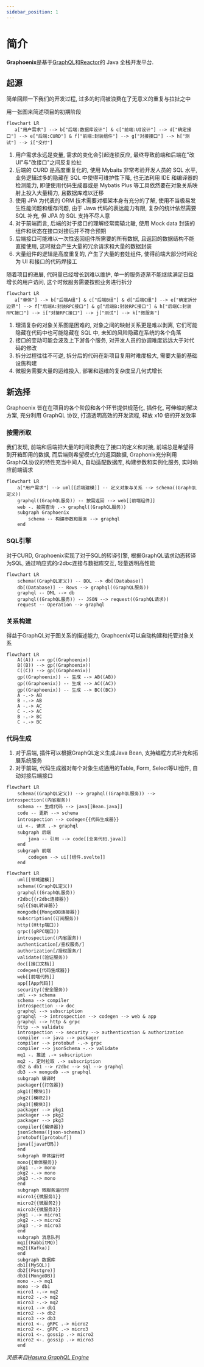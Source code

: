 ```yaml
---
sidebar_position: 1
---
```


# 简介

**Graphoenix**是基于[GraphQL](https://graphql.org/)和[Reactor](https://projectreactor.io/)的 Java 全栈开发平台.

## 起源

简单回顾一下我们的开发过程, 过多的时间被浪费在了无意义的重复与拉扯之中

用一张图来简述项目的初期阶段

```mermaid
flowchart LR
   a["用户需求"] --> b["后端:数据库设计"] & c["前端:UI设计"] --> d["确定接口"] --> e["后端:CURD"] & f["前端:封装组件"] --> g["对接接口"] --> h["测试"] --> i["交付"]
```

1. 用户需求永远是变量, 需求的变化会引起连锁反应, 最终导致前端和后端在"改 UI"与"改接口"之间反复拉扯
2. 后端的 CURD 是高度重复化的, 使用 Mybaits 非常考验开发人员的 SQL 水平, 业务逻辑过多的隐藏在 SQL 中使得可维护性下降, 也无法利用 IDE 和编译器的检测能力, 即便使用代码生成器或是 Mybatis Plus 等工具依然要在对象关系映射上投入大量精力, 且数据库难以迁移
3. 使用 JPA 为代表的 ORM 技术需要对框架本身有充分的了解, 使用不当极易发生性能问题和缓存问题, 由于 Java 代码的表达能力有限, 复杂的统计依然需要 SQL 补充, 但 JPA 的 SQL 支持不尽人意
4. 对于前端而言, 后端的对于接口的理解经常南辕北辙, 使用 Mock data 封装的组件和状态在接口对接后并不符合预期
5. 后端接口可能难以一次性返回组件所需要的所有数据, 且返回的数据结构不能直接使用, 这时就会产生大量的冗余请求和大量的数据封装
6. 大量组件的逻辑是高度重复的, 产生了大量的套娃组件, 使得前端大部分时间沦为 UI 和接口的代码焊接工

随着项目的进展, 代码量已经增长到难以维护, 单一的服务逐渐不能继续满足日益增长的用户访问, 这个时候服务需要按照业务进行拆分

```mermaid
flowchart LR
   a["单体"] --> b["后端A组"] & c["后端B组"] & d["后端C组"] --> e["确定拆分边界"] --> f["后端A:封装RPC接口"] & g["后端B:封装RPC接口"] & h["后端C:封装RPC接口"] --> i["对接RPC接口"] --> j["测试"] --> k["微服务"]
```

1. 理清复杂的对象关系图是困难的, 对象之间的映射关系更是难以剥离, 它们可能隐藏在代码中也可能隐藏在 SQL 中, 未知的风险隐藏在系统的各个角落
2. 接口的变动可能会波及上下游各个服务, 对开发人员的协调难度远远大于对代码的修改
3. 拆分过程往往不可逆, 拆分后的代码在新项目复用时难度极大, 需要大量的基础设施构建
4. 微服务需要大量的运维投入, 部署和运维的复杂度呈几何式增长

## 新选择

Graphoenix 皆在在项目的各个阶段和各个环节提供规范化, 插件化, 可伸缩的解决方案, 充分利用 GraphQL 协议, 打造透明高效的开发流程, 释放 x10 倍的开发效率

### 按需所取

我们发现, 前端和后端把大量的时间浪费在了接口的定义和对接, 前端总是希望得到开箱即用的数据, 而后端则希望模式化的返回数据, Graphonix充分利用GraphQL协议的特性充当中间人, 自动适配数据库, 构建参数和实例化服务, 实时响应前端请求

```mermaid
flowchart LR
    a["用户需求"] --> uml[[后端建模]] -- 定义对象与关系 --> schema((GraphQL定义))
    graphql((GraphQL服务)) -- 按需返回 --> web[[前端组件]]
    web -. 按需查询 .-> graphql((GraphQL服务))
    subgraph Graphoenix
        schema -- 构建参数和服务 --> graphql
    end
```

### SQL引擎

对于CURD, Graphoenix实现了对于SQL的转译引擎, 根据GraphQL请求动态转译为SQL, 通过响应式的r2dbc连接与数据库交互, 轻量透明高性能

```mermaid
flowchart LR
    schema((GraphQL定义)) -- DDL --> db[(Database)]
    db[(Database)] -- Rows --> graphql((GraphQL服务))
    graphql -- DML --> db
    graphql((GraphQL服务)) -- JSON --> request((GraphQL请求))
    request -- Operation --> graphql
```

### 关系构建

得益于GraphQL对于图关系的描述能力, Graphoenix可以自动构建和托管对象关系

```mermaid
flowchart LR
    A((A)) --> gp((Graphoenix))
    B((B)) --> gp((Graphoenix))
    C((C)) --> gp((Graphoenix))
    gp((Graphoenix)) -- 生成 --> AB((AB))
    gp((Graphoenix)) -- 生成 --> AC((AC))
    gp((Graphoenix)) -- 生成 --> BC((BC))
    A -.-> AB
    B -.-> AB
    A -.-> AC
    C -.-> AC
    B -.-> BC
    C -.-> BC
```

### 代码生成

1. 对于后端, 插件可以根据GraphQL定义生成Java Bean, 支持编程方式补充和拓展系统服务
2. 对于前端, 代码生成器对每个对象生成通用的Table, Form, Select等UI组件, 自动对接后端接口

```mermaid
flowchart LR
    schema((GraphQL定义)) --> graphql((GraphQL服务)) --> introspection((内省服务))
    schema -- 生成代码 --> java[[Bean.java]]
    code -- 更新 --> schema
    introspection --> codegen{{代码生成器}}
    ui <-. 请求 .-> graphql
    subgraph 后端
        java -- 引用 --> code[[业务代码.java]]
    end
    subgraph 前端
        codegen --> ui[[组件.svelte]]
    end
```

```mermaid
flowchart LR
    uml[[领域建模]]
    schema((GraphQL定义))
    graphql((GraphQL服务))
    r2dbc{{r2dbc连接器}}
    sql{{SQL转译器}}
    mongodb{{MongoDB连接器}}
    subscription((订阅服务))
    http((Http端口))
    grpc((gRPC端口))
    introspection((内省服务))
    authentication[/鉴权服务/]
    authorization[/授权服务/]
    validate((验证服务))
    doc[[接口文档]]
    codegen{{代码生成器}}
    web[[前端代码]]
    app[[App代码]]
    security((安全服务))
    uml --> schema
    schema --> compiler
    introspection --> doc
    graphql --> subscription
    graphql --> introspection --> codegen --> web & app
    graphql --> http & grpc
    http --> validate
    introspection --> security --> authentication & authorization
    compiler --> java --> packager
    compiler --> protobuf -.-> grpc
    compiler --> jsonSchema -.-> validate
    mq1 -. 推送 .-> subscription
    mq2 -. 定时拉取 .-> subscription
    db2 & db1 --> r2dbc --> sql --> graphql
    db3 --> mongodb --> graphql
    subgraph 编译时
    packager{{打包器}}
    pkg1([模块1])
    pkg2([模块2])
    pkg3([模块3])
    packager --> pkg1
    packager --> pkg2
    packager --> pkg3
    compiler{{编译器}}
    jsonSchema([json-schema])
    protobuf([protobuf])
    java([java代码])
    end
    subgraph 单体运行时
    mono{{单体服务}}
    pkg1 -.-> mono
    pkg2 -.-> mono
    pkg3 -.-> mono
    end
    subgraph 微服务运行时
    micro1{{微服务1}}
    micro2{{微服务2}}
    micro3{{微服务3}}
    pkg1 -.-> micro1
    pkg2 -.-> micro2
    pkg3 -.-> micro3
    end
    subgraph 消息队列
    mq1[(RabbitMQ)]
    mq2[(Kafka)]
    end
    subgraph 数据库
    db1[(MySQL)]
    db2[(Postgre)]
    db3[(MongoDB)]
    mono -.-> mq1
    mono --> db1
    micro1 -.-> mq2
    micro2 -.-> mq2
    micro3 -.-> mq2
    micro1 --> db1
    micro2 --> db2
    micro3 --> db3
    micro1 <-. gRPC .-> micro2
    micro2 <-. gRPC .-> micro3
    micro1 <-. gossip .-> micro2
    micro2 <-. gossip .-> micro3
    end
```

_灵感来自[Hasura GraphQL Engine](https://hasura.io/)_
